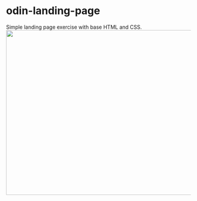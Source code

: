 # odin-landing-page
Simple landing page exercise with base HTML and CSS.
<br>
<img src="https://im3.ezgif.com/tmp/ezgif-3-a8b26374a2.gif"  width="800" height="450">
